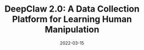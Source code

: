 ---
title: "DeepClaw 2.0: A Data Collection Platform for Learning Human Manipulation"
collection: publications
permalink: /publication/wang2022deep
date: 2022-03-15
venue: 'Frontiers in Robotics and AI'
paperurl: '/files/pdf/publication/wang2022deep.pdf'
link: 'https://www.frontiersin.org/journals/robotics-and-ai/articles/10.3389/frobt.2022.787291/full'
citation: 'Haokun Wang, Xiaobo Liu, Nuofan Qiu, <b><i>Ning Guo</i></b>, Fang Wan and Chaoyang Song*. &quot;DeepClaw 2.0: A Data Collection Platform for Learning Human Manipulation.&quot; <b><i>Frontiers in Robotics and AI</i></b>, 2022. doi: https://doi.org/10.3389/frobt.2022.787291'
---